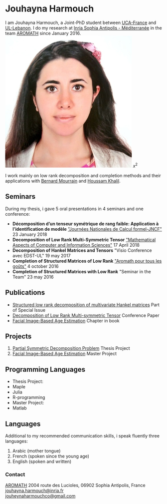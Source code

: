 <script type="text/javascript" async src="https://github.com/JouhaynaHarmouch/website/blob/master/MathJax.js?config=TeX-MML-AM_CHTML"></script>

# Jouhayna Harmouch 
 I am Jouhayna Harmouch, a Joint-PhD student between [UCA-France](http://univ-cotedazur.fr) and [UL-Lebanon](http://www.fsciences.ul.edu.lb/site/). I do my research at [Inria Sophia Antipolis - Méditerranée](http://inria.fr) in the team [AROMATH](aromath) since January 2016. 
![photo](https://github.com/JouhaynaHarmouch/website/blob/master/Photo.jpg)
$x^2$

I work mainly on low rank decomposition and completion methods and their applications with [Bernard Mourrain](https://www.linkedin.com/in/jouhayna-harmouch-0240a89b/edit/topcard/) and [Houssam Khalil](https://www.researchgate.net/profile/Houssam_Khalil).

## Seminars 

During my thesis, i gave 5 oral presentations in 4 seminars and one conference:  
- **Décomposition d’un tenseur symétrique de rang
faible: Application à l’identification de modèle** ["Journées Nationales de Calcul formel-JNCF"](https://jncf2018.lip6.fr/edt.html) 23 January 2018     
- **Decomposition of Low Rank Multi-Symmetric Tensor** ["Mathematical Aspects of Computer and Information Sciences"](https://macis2017.sba-research.org/) 17 April 2018     
- **Decomposition of Hankel Matrices and Tensors** "Visio Conference avec EDST-UL" 19 may 2017   
- **Completion of Structured Matrices of Low Rank** ["Aromath pour tous les goûts"](https://aromaths.wordpress.com/2016/10/) 4 october 2016    
- **Completion of Structured Matrices with Low Rank** "Seminar in the Team" 23 may 2016    

## Publications 


* [Structured low rank decomposition of multivariate Hankel matrices](https://www.sciencedirect.com/science/article/abs/pii/S0024379517302409) Part of Special Issue
* [Decomposition of Low Rank Multi-symmetric Tensor](https://link.springer.com/chapter/10.1007/978-3-319-72453-9_4) Conference Paper
* [Facial Image-Based Age Estimation](https://www.eurekaselect.com/139963/chapter/facial-image-based-age-estimatio) Chapter in book 

## Projects 

1. [Partial Symmetric Decomposition Problem](https://www.researchgate.net/project/Partial-Symmetric-Decomposition-Problem) Thesis Project 
2. [Facial Image-Based Age Estimation](https://www.researchgate.net/project/Facial-Image-Based-Age-Estimation-2) Master Project

## Programming Languages
* Thesis Project:
 * Maple 
 * Julia
 * R-programming 
* Master Project:
 * Matlab 

## Languages 
Additional to my recommended communication skills, i speak fluently three languages:   
1. Arabic (mother tongue)  
2. French (spoken since the young age)  
3. English (spoken and written) 

### Contact  
[AROMATH](aromath)
2004 route des Lucioles, 06902 Sophia Antipolis, France  
jouhayna.harmouch@inria.fr  
jouheynaharmouchco@gmail.com
 
[aromath]: https://team.inria.fr/aromath/

